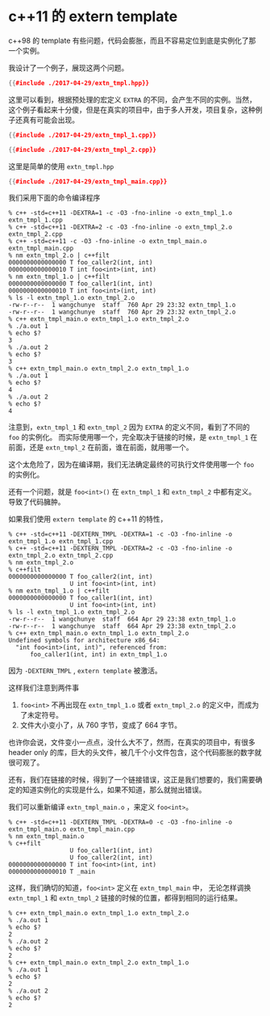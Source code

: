 # c++11 的 extern template


c++98 的 template 有些问题，代码会膨胀，而且不容易定位到底是实例化了那一个实例。


我设计了一个例子，展现这两个问题。

```cpp
{{#include ./2017-04-29/extn_tmpl.hpp}}
```

这里可以看到，根据预处理的宏定义 `EXTRA` 的不同，会产生不同的实例。当然，这个例子看起来十分傻，但是在真实的项目中，由于多人开发，项目复杂，这种例子还真有可能会出现。

```cpp
{{#include ./2017-04-29/extn_tmpl_1.cpp}}
```

```cpp
{{#include ./2017-04-29/extn_tmpl_2.cpp}}
```

这里是简单的使用 `extn_tmpl.hpp`

```cpp
{{#include ./2017-04-29/extn_tmpl_main.cpp}}
```

我们采用下面的命令编译程序

```console
% c++ -std=c++11 -DEXTRA=1 -c -O3 -fno-inline -o extn_tmpl_1.o extn_tmpl_1.cpp
% c++ -std=c++11 -DEXTRA=2 -c -O3 -fno-inline -o extn_tmpl_2.o extn_tmpl_2.cpp
% c++ -std=c++11 -c -O3 -fno-inline -o extn_tmpl_main.o extn_tmpl_main.cpp
% nm extn_tmpl_2.o | c++filt
0000000000000000 T foo_caller2(int, int)
0000000000000010 T int foo<int>(int, int)
% nm extn_tmpl_1.o | c++filt
0000000000000000 T foo_caller1(int, int)
0000000000000010 T int foo<int>(int, int)
% ls -l extn_tmpl_1.o extn_tmpl_2.o
-rw-r--r--  1 wangchunye  staff  760 Apr 29 23:32 extn_tmpl_1.o
-rw-r--r--  1 wangchunye  staff  760 Apr 29 23:32 extn_tmpl_2.o
% c++ extn_tmpl_main.o extn_tmpl_1.o extn_tmpl_2.o
% ./a.out 1
% echo $?
3
% ./a.out 2
% echo $?
3
% c++ extn_tmpl_main.o extn_tmpl_2.o extn_tmpl_1.o
% ./a.out 1
% echo $?
4
% ./a.out 2
% echo $?
4
```

注意到，`extn_tmpl_1` 和 `extn_tmpl_2` 因为 `EXTRA` 的定义不同，看到了不同的 `foo` 的实例化。
而实际使用哪一个，完全取决于链接的时候，是 `extn_tmpl_1` 在前面，还是 `extn_tmpl_2` 在前面，谁在前面，就用哪一个。

这个太危险了，因为在编译期，我们无法确定最终的可执行文件使用哪一个 `foo` 的实例化。

还有一个问题，就是 `foo<int>()` 在 `extn_tmpl_1` 和 `extn_tmpl_2` 中都有定义。导致了代码臃肿。

如果我们使用 `extern template` 的 c++11 的特性，

```console
% c++ -std=c++11 -DEXTERN_TMPL -DEXTRA=1 -c -O3 -fno-inline -o extn_tmpl_1.o extn_tmpl_1.cpp
% c++ -std=c++11 -DEXTERN_TMPL -DEXTRA=2 -c -O3 -fno-inline -o extn_tmpl_2.o extn_tmpl_2.cpp
% nm extn_tmpl_2.o
% c++filt
0000000000000000 T foo_caller2(int, int)
                 U int foo<int>(int, int)
% nm extn_tmpl_1.o | c++filt
0000000000000000 T foo_caller1(int, int)
                 U int foo<int>(int, int)
% ls -l extn_tmpl_1.o extn_tmpl_2.o
-rw-r--r--  1 wangchunye  staff  664 Apr 29 23:38 extn_tmpl_1.o
-rw-r--r--  1 wangchunye  staff  664 Apr 29 23:38 extn_tmpl_2.o
% c++ extn_tmpl_main.o extn_tmpl_1.o extn_tmpl_2.o
Undefined symbols for architecture x86_64:
  "int foo<int>(int, int)", referenced from:
      foo_caller1(int, int) in extn_tmpl_1.o
```

因为 `-DEXTERN_TMPL` , `extern template` 被激活。

这样我们注意到两件事

 1. `foo<int>` 不再出现在  `extn_tmpl_1.o` 或者 `extn_tmpl_2.o` 的定义中，而成为了未定符号。
 2. 文件大小变小了，从 760 字节，变成了 664 字节。

也许你会说，文件变小一点点，没什么大不了，然而，在真实的项目中，有很多 header only 的库，巨大的头文件，被几千个小文件包含，这个代码膨胀的数字就很可观了。


还有，我们在链接的时候，得到了一个链接错误，这正是我们想要的，我们需要确定的知道实例化的实现是什么，如果不知道，那么就抛出错误。

我们可以重新编译 `extn_tmpl_main.o` ，来定义 `foo<int>`。

```console
% c++ -std=c++11 -DEXTERN_TMPL -DEXTRA=0 -c -O3 -fno-inline -o extn_tmpl_main.o extn_tmpl_main.cpp
% nm extn_tmpl_main.o
% c++filt
                 U foo_caller1(int, int)
                 U foo_caller2(int, int)
0000000000000000 T int foo<int>(int, int)
0000000000000010 T _main
```

这样，我们确切的知道，`foo<int>` 定义在 `extn_tmpl_main` 中， 无论怎样调换 `extn_tmpl_1` 和 `extn_tmpl_2` 链接的时候的位置，都得到相同的运行结果。

```console
% c++ extn_tmpl_main.o extn_tmpl_1.o extn_tmpl_2.o
% ./a.out 1
% echo $?
2
% ./a.out 2
% echo $?
2
% c++ extn_tmpl_main.o extn_tmpl_2.o extn_tmpl_1.o
% ./a.out 1
% echo $?
2
% ./a.out 2
% echo $?
2
```
